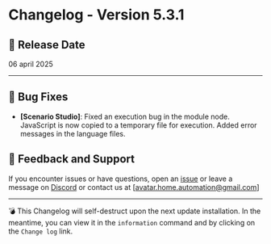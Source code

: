 # Changelog - Version 5.3.1

## 📅 Release Date
06 april 2025

---

## 🐞 Bug Fixes

- **[Scenario Studio]**: Fixed an execution bug in the module node. JavaScript is now copied to a temporary file for execution. Added error messages in the language files.

## 📩 Feedback and Support
If you encounter issues or have questions, open an [issue](https://github.com/Avatar-Home-Automation/A.V.A.T.A.R-Server/issues) or leave a message on [Discord](https://discord.gg/CkJ7swNXYb) or contact us at [avatar.home.automation@gmail.com]

---

💣 This Changelog will self-destruct upon the next update installation. In the meantime, you can view it in the `information` command and by clicking on the `Change log` link.

<br><br>